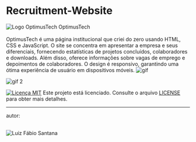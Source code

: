 # Recruitment-Website

![Logo OptimusTech](https://github.com/SantFabio/Recruitment-Website/assets/118360185/ba1ec85e-7c55-47e8-ac7a-3f8c2df857bf) OptimusTech <br>
<br>
OptimusTech é uma página institucional que criei do zero usando HTML, CSS e JavaScript. O site se concentra em apresentar a empresa e seus diferenciais, fornecendo estatísticas de projetos concluídos, colaboradores e downloads. Além disso, oferece informações sobre vagas de emprego e depoimentos de colaboradores. O design é responsivo, garantindo uma ótima experiência de usuário em dispositivos móveis.
![gif](https://github.com/SantFabio/Recruitment-Website/assets/118360185/9167d43b-821c-4184-8267-898b60970317)

![gif 2](https://github.com/SantFabio/Recruitment-Website/assets/118360185/e5e0a095-889d-41dc-b30b-4cce6417cc71)


[![Licença MIT](https://img.shields.io/badge/license-MIT-blue)](https://github.com/SantFabio/Recruitment-Website/blob/main/LICENSE) Este projeto está licenciado. Consulte o arquivo [LICENSE](https://github.com/SantFabio/Recruitment-Website/blob/main/LICENSE) para obter mais detalhes.
<hr>
autor:
<br>
<br>

![Luiz Fábio Santana](https://github.com/SantFabio/Recruitment-Website/assets/118360185/3c61be56-0448-444b-883f-b5ca49b4313b)
